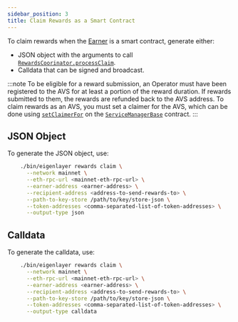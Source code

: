 ```yaml
---
sidebar_position: 3
title: Claim Rewards as a Smart Contract
---
```


To claim rewards when the [Earner](../../../concepts/rewards/earners-claimers-recipients.md) is a smart contract, 
generate either:
* JSON object with the arguments to call [`RewardsCoorinator.processClaim`](https://github.com/Layr-Labs/eigenlayer-contracts/blob/main/docs/core/RewardsCoordinator.md#processclaim).
* Calldata that can be signed and broadcast.

:::note
To be eligible for a reward submission, an Operator must have been registered to the AVS for at least a portion
of the reward duration. If rewards submitted to them, the rewards are
refunded back to the AVS address. To claim rewards as an AVS, you must set a claimer for the AVS,
which can be done using [`setClaimerFor`](https://github.com/Layr-Labs/eigenlayer-middleware/blob/5e2056601c69f39f29c3fe39edf9013852e83bf3/src/ServiceManagerBase.sol#L216) on the [`ServiceManagerBase`](https://github.com/Layr-Labs/eigenlayer-middleware/blob/2afed9dd5bdd874d8c41604453efceca93abbfbc/docs/ServiceManagerBase.md#L1) contract.
:::

## JSON Object

To generate the JSON object, use:
```bash
    ./bin/eigenlayer rewards claim \
      --network mainnet \
      --eth-rpc-url <mainnet-eth-rpc-url> \
      --earner-address <earner-address> \
      --recipient-address <address-to-send-rewards-to> \
      --path-to-key-store /path/to/key/store-json \
      --token-addresses <comma-separated-list-of-token-addresses> \
      --output-type json
```

## Calldata

To generate the calldata, use:

```bash
    ./bin/eigenlayer rewards claim \
      --network mainnet \
      --eth-rpc-url <mainnet-eth-rpc-url> \
      --earner-address <earner-address> \
      --recipient-address <address-to-send-rewards-to> \
      --path-to-key-store /path/to/key/store-json \
      --token-addresses <comma-separated-list-of-token-addresses> \
      --output-type calldata
```